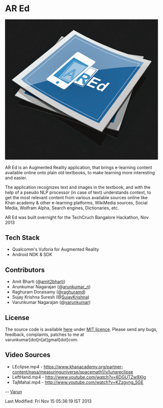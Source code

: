 AR Ed
========
![AR Ed](mobile/res/drawable-hdpi/blueprint_vuforia.png "AR Ed")

AR Ed is an Augmented Reality application, that brings e-learning content available online onto plain old textbooks, to make learning more interesting and easier.

The application recognizes text and images in the textbook, and with the help of a pseudo NLP processor (in case of text) understands context, to get the most relevant content from various available sources online like Khan academy & other e-learning platforms, WikiMedia sources, Social Media, Wolfram Alpha, Search engines, Dictionaries, etc.

AR Ed was built overnight for the TechCruch Bangalore Hackathon, Nov 2013

Tech Stack
----------
- Qualcomm's Vuforia for Augmented Reality
- Android NDK & SDK

Contributors
------------
- Amit Bharti (@[amit2bharti](http://twitter.com/amit2bharti))
- Arunkumar Nagarajan (@[arunkumar_n](http://twitter.com/arunkumar_n))
- Raghuram Doraisamy (@[raghuramd](http://twitter.com/raghuramd))
- Sujay Krishna Suresh (@[SujayKrishna](http://twitter.com/SujayKrishna))
- Varunkumar Nagarajan (@[varunkumar](http://twitter.com/varunkumar))

License
-------
The source code is available [here](https://github.com/varunkumar/aRed) under [MIT licence](http://varunkumar.mit-license.org/). Please send any bugs, feedback, complaints, patches to me at varunkumar[dot]n[at]gmail[dot]com.

Video Sources
-------
- LEclipse.mp4 - https://www.khanacademy.org/partner-content/nasa/measuringuniverse/spacemath1/v/lunareclipse
- LeftHand.mp4 - http://www.youtube.com/watch?v=6DGUTZw9XIg
- TajMahal.mp4 - http://www.youtube.com/watch?v=KZzgvng_5GE

-- [Varun](http://www.varunkumar.me)

Last Modified: Fri Nov 15 05:36:19 IST 2013
